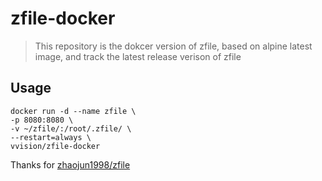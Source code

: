 # zfile-docker

> This repository is the dokcer version of zfile, based on alpine latest image, and track the latest release verison of zfile

## Usage


```shell
docker run -d --name zfile \
-p 8080:8080 \
-v ~/zfile/:/root/.zfile/ \
--restart=always \
vvision/zfile-docker
```

Thanks for [zhaojun1998/zfile](https://github.com/zhaojun1998/zfile)

